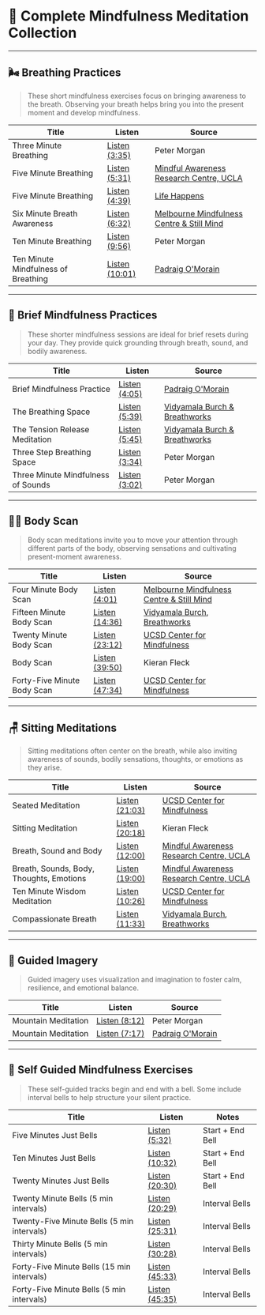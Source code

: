 # 🧘 Complete Mindfulness Meditation Collection

---

## 🌬️ Breathing Practices

> These short mindfulness exercises focus on bringing awareness to the breath. Observing your breath helps bring you into the present moment and develop mindfulness.

| Title                               | Listen                                                                                               | Source                                                                             |
| ----------------------------------- | ---------------------------------------------------------------------------------------------------- | ---------------------------------------------------------------------------------- |
| Three Minute Breathing              | [Listen (3:35)](https://drive.google.com/file/d/1nzkNZ9r2SWWn86NTDykEkCj4HosAgfGb/view?usp=sharing)  | Peter Morgan                                                                       |
| Five Minute Breathing               | [Listen (5:31)](https://drive.google.com/file/d/1eucLhrVRBT7FCTzdbpns7MCLb4PILK0t/view?usp=sharing)  | [Mindful Awareness Research Centre, UCLA](http://marc.ucla.edu/)                   |
| Five Minute Breathing               | [Listen (4:39)](https://drive.google.com/file/d/1EwJk4AIeiG0rGahi72Xq_oL6rhbfdpYS/view?usp=sharing)  | [Life Happens](http://www.lifehappens-mindfulness.com/index.html)                  |
| Six Minute Breath Awareness         | [Listen (6:32)](https://drive.google.com/file/d/1bxolVImwO3UwauOwuyDOaNp4SRvM1pAn/view?usp=sharing)  | [Melbourne Mindfulness Centre & Still Mind](http://www.stillmind.com.au/index.htm) |
| Ten Minute Breathing                | [Listen (9:56)](https://drive.google.com/file/d/1hGEntCirailnpjSlX4ZgGVbmd-qAQHr8/view?usp=sharing)  | Peter Morgan                                                                       |
| Ten Minute Mindfulness of Breathing | [Listen (10:01)](https://drive.google.com/file/d/1F837yW9qSkmQCjoQYkHssgVNcVSOQIe7/view?usp=sharing) | [Padraig O'Morain](http://www.padraigomorain.com/)                                 |

---

## 🧘 Brief Mindfulness Practices

> These shorter mindfulness sessions are ideal for brief resets during your day. They provide quick grounding through breath, sound, and bodily awareness.

| Title                              | Listen                                                                                              | Source                                                                      |
| ---------------------------------- | --------------------------------------------------------------------------------------------------- | --------------------------------------------------------------------------- |
| Brief Mindfulness Practice         | [Listen (4:05)](https://drive.google.com/file/d/19spOJz71lzbZiX5CDX7L-YNXrQutJPJX/view?usp=sharing) | [Padraig O'Morain](http://www.padraigomorain.com/)                          |
| The Breathing Space                | [Listen (5:39)](https://drive.google.com/file/d/19cCxG03o26RJB57g4xMUdyoDQlvaK8vS/view?usp=sharing) | [Vidyamala Burch & Breathworks](http://www.breathworks-mindfulness.org.uk/) |
| The Tension Release Meditation     | [Listen (5:45)](https://drive.google.com/file/d/1dcsW9byG8G4Gyb1hFvtFS27LnrBdfvDA/view?usp=sharing) | [Vidyamala Burch & Breathworks](http://www.breathworks-mindfulness.org.uk/) |
| Three Step Breathing Space         | [Listen (3:34)](https://drive.google.com/file/d/1ARGVWs6UMWAe8mTxExvTWVBurU65SDac/view?usp=sharing) | Peter Morgan                                                                |
| Three Minute Mindfulness of Sounds | [Listen (3:02)](https://drive.google.com/file/d/1gYU6ayzOSzZZtEAlfGJ3BlFmFt73zb9m/view?usp=sharing) | Peter Morgan                                                                |

---

## 🧍‍♂️ Body Scan

> Body scan meditations invite you to move your attention through different parts of the body, observing sensations and cultivating present-moment awareness.

| Title                       | Listen                                                                                               | Source                                                                                                        |
| --------------------------- | ---------------------------------------------------------------------------------------------------- | ------------------------------------------------------------------------------------------------------------- |
| Four Minute Body Scan       | [Listen (4:01)](https://drive.google.com/file/d/1JZ6NgU55LvekM5ZlZDc1nl8NGTxH8MtZ/view?usp=sharing)  | [Melbourne Mindfulness Centre & Still Mind](http://www.stillmind.com.au/index.htm)                            |
| Fifteen Minute Body Scan    | [Listen (14:36)](https://drive.google.com/file/d/1H0oMBIwIDAg3X3elQwI_i2CIFAbcgPBJ/view?usp=sharing) | [Vidyamala Burch](http://www.vidyamala-burch.com/), [Breathworks](http://www.breathworks-mindfulness.org.uk/) |
| Twenty Minute Body Scan     | [Listen (23:12)](https://drive.google.com/file/d/1oYF9nJdaWtKzWfbltDy_w9dHNbYVJZ8m/view?usp=sharing) | [UCSD Center for Mindfulness](https://cih.ucsd.edu/mindfulness)                                               |
| Body Scan                   | [Listen (39:50)](https://drive.google.com/file/d/1MJg3N9e-EjHKrjHAbxHWgsBJJPR0Am4-/view?usp=sharing) | Kieran Fleck                                                                                                  |
| Forty-Five Minute Body Scan | [Listen (47:34)](https://drive.google.com/file/d/1l2LFEQ8zBv5jvEc8eQQ0LmdJ4VJttvUg/view?usp=sharing) | [UCSD Center for Mindfulness](https://cih.ucsd.edu/mindfulness)                                               |

---

## 🪑 Sitting Meditations

> Sitting meditations often center on the breath, while also inviting awareness of sounds, bodily sensations, thoughts, or emotions as they arise.

| Title                                    | Listen                                                                                               | Source                                                                                                        |
| ---------------------------------------- | ---------------------------------------------------------------------------------------------------- | ------------------------------------------------------------------------------------------------------------- |
| Seated Meditation                        | [Listen (21:03)](https://drive.google.com/file/d/1PpeSPQW5-FI_zYV7I0HrpdBG7ko1kId2/view?usp=sharing) | [UCSD Center for Mindfulness](https://cih.ucsd.edu/mindfulness)                                               |
| Sitting Meditation                       | [Listen (20:18)](https://drive.google.com/file/d/1xUdzMOWfUPxvCmHpVXF2yAaYa0A8WlKw/view?usp=sharing) | Kieran Fleck                                                                                                  |
| Breath, Sound and Body                   | [Listen (12:00)](https://drive.google.com/file/d/1Ip7JEkmvZetfK6SJgAtjm2rUC0RRH9Nz/view?usp=sharing) | [Mindful Awareness Research Centre, UCLA](http://marc.ucla.edu/)                                              |
| Breath, Sounds, Body, Thoughts, Emotions | [Listen (19:00)](https://drive.google.com/file/d/1MQwdGV2lo0-hpca5FU5zILx14mWhVCxH/view?usp=sharing) | [Mindful Awareness Research Centre, UCLA](http://marc.ucla.edu/)                                              |
| Ten Minute Wisdom Meditation             | [Listen (10:26)](https://drive.google.com/file/d/1VuklSoQ69h1jWmU2CKTJ72RR9HRmCucB/view?usp=sharing) | [UCSD Center for Mindfulness](https://cih.ucsd.edu/mindfulness)                                               |
| Compassionate Breath                     | [Listen (11:33)](https://drive.google.com/file/d/1toFaicXEpAKaUoDxqWnpg1l3FT137ifw/view?usp=sharing) | [Vidyamala Burch](http://www.vidyamala-burch.com/), [Breathworks](http://www.breathworks-mindfulness.org.uk/) |

---

## 🌄 Guided Imagery

> Guided imagery uses visualization and imagination to foster calm, resilience, and emotional balance.

| Title               | Listen                                                                                              | Source                                             |
| ------------------- | --------------------------------------------------------------------------------------------------- | -------------------------------------------------- |
| Mountain Meditation | [Listen (8:12)](https://drive.google.com/file/d/1wAIv7C9qdfvQrHlybtV9bbqkdIZTQXI1/view?usp=sharing) | Peter Morgan                                       |
| Mountain Meditation | [Listen (7:17)](https://drive.google.com/file/d/1HROM_U2w1DqoaCkYYHzDuk0xE4DhDuAl/view?usp=sharing) | [Padraig O'Morain](http://www.padraigomorain.com/) |

---

## 🔔 Self Guided Mindfulness Exercises

> These self-guided tracks begin and end with a bell. Some include interval bells to help structure your silent practice.

| Title                                      | Listen                                                                                               | Notes            |
| ------------------------------------------ | ---------------------------------------------------------------------------------------------------- | ---------------- |
| Five Minutes Just Bells                    | [Listen (5:32)](https://drive.google.com/file/d/184pqYcLJONCJ1HebGPU-0cb7r1lNUryL/view?usp=sharing)  | Start + End Bell |
| Ten Minutes Just Bells                     | [Listen (10:32)](https://drive.google.com/file/d/1uN6aqizXIqfikNqXgDVB_Q04vTcipfdX/view?usp=sharing) | Start + End Bell |
| Twenty Minutes Just Bells                  | [Listen (20:30)](https://drive.google.com/file/d/15Qe4HZ5nn2eoSlTWHc2pIzOP3vOvBV1j/view?usp=sharing) | Start + End Bell |
| Twenty Minute Bells (5 min intervals)      | [Listen (20:29)](https://drive.google.com/file/d/1udX_gljjbK8ObuWVYxl-ZC3x-1T3kCG4/view?usp=sharing) | Interval Bells   |
| Twenty-Five Minute Bells (5 min intervals) | [Listen (25:31)](https://drive.google.com/file/d/1rNS5ZIkh1LyrZ4wQLFHmkXVLaxw1bI4D/view?usp=sharing) | Interval Bells   |
| Thirty Minute Bells (5 min intervals)      | [Listen (30:28)](https://drive.google.com/file/d/1A06PUEHSPZwdPv4LLHjMMgLtihOsQAgp/view?usp=sharing) | Interval Bells   |
| Forty-Five Minute Bells (15 min intervals) | [Listen (45:33)](https://drive.google.com/file/d/1f7ycE78hS7xXFhyYC18WmnEU4fPZt863/view?usp=sharing) | Interval Bells   |
| Forty-Five Minute Bells (5 min intervals)  | [Listen (45:35)](https://drive.google.com/file/d/19xq9fYf4TVCIGEW1R1Yd-mEgQdPqdfYT/view?usp=sharing) | Interval Bells   |
